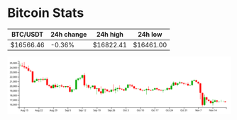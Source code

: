 # Bitcoin Stats

BTC/USDT|24h change|24h high|24h low|
|---|---|---|---|
|$16566.46|-0.36%|$16822.41|$16461.00|

<img src="./chart.svg">
